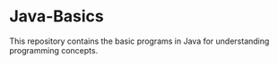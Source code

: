 # Java-Basics
This repository contains the basic programs in Java for understanding programming concepts.
